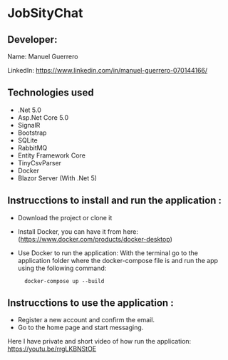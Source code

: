 # JobSityChat

## Developer:
Name: Manuel Guerrero

LinkedIn: https://www.linkedin.com/in/manuel-guerrero-070144166/

## Technologies used

- .Net 5.0
- Asp.Net Core 5.0
- SignalR
- Bootstrap 
- SQLite
- RabbitMQ
- Entity Framework Core
- TinyCsvParser
- Docker
- Blazor Server (With .Net 5)

## Instrucctions to install and run the application :

- Download the project or clone it
- Install Docker, you can have it from here: (https://www.docker.com/products/docker-desktop)
- Use Docker to run the application: With the terminal go to the application folder where the docker-compose file is and run the app using the following command:

  ````
	docker-compose up --build
	````

## Instrucctions to use the application :

- Register a new account and confirm the email.
- Go to the home page and start messaging.

Here I have private and short video of how run the application: https://youtu.be/rrgLKBNStOE
